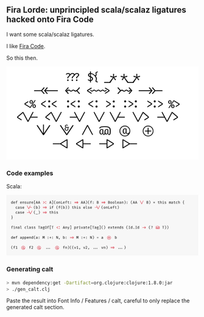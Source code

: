 ## Fira Lorde: unprincipled scala/scalaz ligatures hacked onto Fira Code

I want some scala/scalaz ligatures.

I like [Fira Code](https://github.com/tonsky/FiraCode/).

So this then.

<img src="./showcases/scalaligs.png" />

### Code examples

Scala:

<img src="./showcases/scala.png" />

### Generating calt

```sh
> mvn dependency:get -Dartifact=org.clojure:clojure:1.8.0:jar
> ./gen_calt.clj
```

Paste the result into Font Info / Features / calt, careful to only replace the generated calt section.





